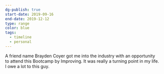 ```yaml
---
dg-publish: true
start-date: 2019-09-16
end-date: 2019-12-12
type: range
color: blue
tags:
  - timeline
  - personal
---
```


A friend name Brayden Coyer got me into the industry with an opportunity to attend this Bootcamp by Improving. It was really a turning point in my life. I owe a lot to this guy. 